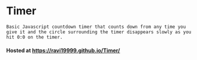# Timer 

```
Basic Javascript countdown timer that counts down from any time you give it and the circle surrounding the timer disappears slowly as you hit 0:0 on the timer.

```

#### Hosted at https://ravi19999.github.io/Timer/
